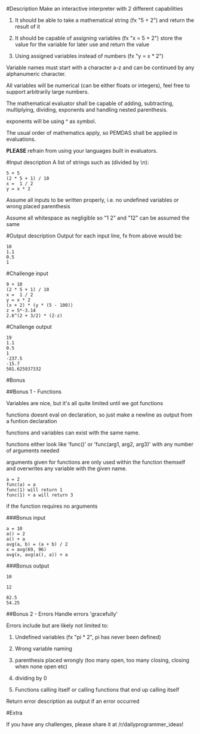 #Description
Make an interactive interpreter with 2 different capabilities

1. It should be able to take a mathematical string (fx "5 + 2") and return the result of it

2. It should be capable of assigning variables (fx "x = 5 + 2") store the value for the variable for later use and return the value

3. Using assigned variables instead of numbers (fx "y = x * 2")

Variable names must start with a character a-z and can be continued by any alphanumeric character.

All variables will be numerical (can be either floats or integers), feel free to support arbitrarily large numbers.

The mathematical evaluator shall be capable of adding, subtracting, multiplying, dividing, exponents and handling nested parenthesis.

exponents will be using ^ as symbol.

The usual order of mathematics apply, so PEMDAS shall be applied in evaluations.

**PLEASE** refrain from using your languages built in evaluators.

#Input description
A list of strings such as (divided by \n):

    5 + 5
    (2 * 5 + 1) / 10
    x =  1 / 2
    y = x * 2

Assume all inputs to be written properly, i.e. no undefined variables or wrong placed parenthesis

Assume all whitespace as negligible so "1 2" and "12" can be assumed the same

#Output description
Output for each input line, fx from above would be:

    10
    1.1
    0.5
    1

#Challenge input

    9 + 10
    (2 * 5 + 1) / 10
    x =  1 / 2
    y = x * 2
    (x + 2) * (y * (5 - 100))
    z = 5*-3.14
    2.6^(2 + 3/2) * (2-z)

#Challenge output

    19
    1.1
    0.5
    1
    -237.5
    -15.7
    501.625937332

#Bonus

##Bonus 1 - Functions

Variables are nice, but it's all quite limited until we got functions

functions doesnt eval on declaration, so just make a newline as output from a funtion declaration

functions and variables can exist with the same name.

functions either look like 'func()' or 'func(arg1, arg2, arg3)' with any number of arguments needed

arguments given for functions are only used within the function themself and overwrites any variable with the given name.

    a = 2
    func(a) = a
    func(1) will return 1
    func(1) + a will return 3


if the function requires no arguments


###Bonus input

    a = 10
    a() = 2
    a() + a
    avg(a, b) = (a + b) / 2
    x = avg(69, 96)
    avg(x, avg(a(), a)) + a

###Bonus output

    10

    12

    82.5
    54.25

##Bonus 2 - Errors
Handle errors 'gracefully'

Errors include but are likely not limited to:

1. Undefined variables (fx "pi * 2", pi has never been defined)

2. Wrong variable naming

3. parenthesis placed wrongly (too many open, too many closing, closing when none open etc)

4. dividing by 0

5. Functions calling itself or calling functions that end up calling itself

Return error description as output if an error occurred

#Extra

If you have any challenges, please share it at /r/dailyprogrammer_ideas!


